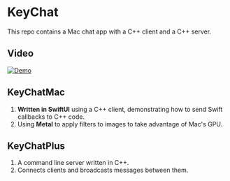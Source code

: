 # KeyChat

This repo contains a Mac chat app with a C++ client and a C++ server.

## Video

[![Demo](https://img.youtube.com/vi/RJHCMF3_SBc/0.jpg)](https://www.youtube.com/watch?v=RJHCMF3_SBc)

## KeyChatMac

1. **Written in SwiftUI** using a C++ client, demonstrating how to send Swift callbacks to C++ code.
2. Using **Metal** to apply filters to images to take advantage of Mac's GPU.

## KeyChatPlus

1. A command line server written in C++.
2. Connects clients and broadcasts messages between them.


